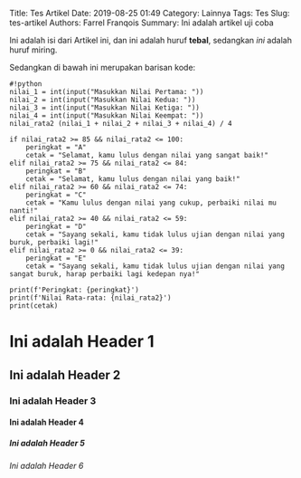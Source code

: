 Title: Tes Artikel
Date: 2019-08-25 01:49
Category: Lainnya
Tags: Tes
Slug: tes-artikel
Authors: Farrel Franqois
Summary: Ini adalah artikel uji coba

Ini adalah isi dari Artikel ini, dan ini adalah huruf **tebal**, sedangkan *ini* adalah huruf miring.

Sedangkan di bawah ini merupakan barisan kode:

    #!python
    nilai_1 = int(input("Masukkan Nilai Pertama: "))
    nilai_2 = int(input("Masukkan Nilai Kedua: "))
    nilai_3 = int(input("Masukkan Nilai Ketiga: "))
    nilai_4 = int(input("Masukkan Nilai Keempat: "))
    nilai_rata2 (nilai_1 + nilai_2 + nilai_3 + nilai_4) / 4

    if nilai_rata2 >= 85 && nilai_rata2 <= 100:
        peringkat = "A"
        cetak = "Selamat, kamu lulus dengan nilai yang sangat baik!"
    elif nilai_rata2 >= 75 && nilai_rata2 <= 84:
        peringkat = "B"
        cetak = "Selamat, kamu lulus dengan nilai yang baik!"
    elif nilai_rata2 >= 60 && nilai_rata2 <= 74:
        peringkat = "C"
        cetak = "Kamu lulus dengan nilai yang cukup, perbaiki nilai mu nanti!"
    elif nilai_rata2 >= 40 && nilai_rata2 <= 59:
        peringkat = "D"
        cetak = "Sayang sekali, kamu tidak lulus ujian dengan nilai yang buruk, perbaiki lagi!"
    elif nilai_rata2 >= 0 && nilai_rata2 <= 39:
        peringkat = "E"
        cetak = "Sayang sekali, kamu tidak lulus ujian dengan nilai yang sangat buruk, harap perbaiki lagi kedepan nya!"

    print(f'Peringkat: {peringkat}')
    print(f'Nilai Rata-rata: {nilai_rata2}')
    print(cetak)

# Ini adalah Header 1
## Ini adalah Header 2
### Ini adalah Header 3
#### Ini adalah Header 4
##### Ini adalah Header 5
###### Ini adalah Header 6
